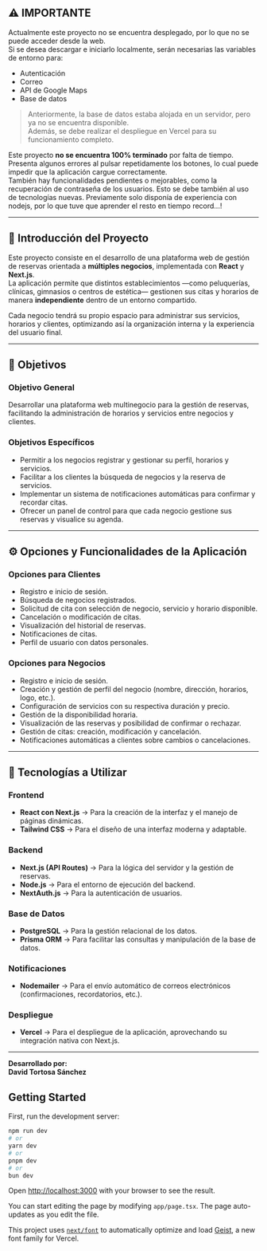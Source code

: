

## ⚠️ IMPORTANTE

Actualmente este proyecto no se encuentra desplegado, por lo que no se puede acceder desde la web.  
Si se desea descargar e iniciarlo localmente, serán necesarias las variables de entorno para:

- Autenticación
- Correo
- API de Google Maps
- Base de datos

> Anteriormente, la base de datos estaba alojada en un servidor, pero ya no se encuentra disponible.  
> Además, se debe realizar el despliegue en Vercel para su funcionamiento completo.

Este proyecto **no se encuentra 100% terminado** por falta de tiempo.  
Presenta algunos errores al pulsar repetidamente los botones, lo cual puede impedir que la aplicación cargue correctamente.  
También hay funcionalidades pendientes o mejorables, como la recuperación de contraseña de los usuarios.
Esto se debe también al uso de tecnologías nuevas. Previamente solo disponía de experiencia con nodejs, por lo que tuve que aprender el resto en tiempo record...!

---

## 🚀 Introducción del Proyecto

Este proyecto consiste en el desarrollo de una plataforma web de gestión de reservas orientada a **múltiples negocios**, implementada con **React** y **Next.js**.  
La aplicación permite que distintos establecimientos —como peluquerías, clínicas, gimnasios o centros de estética— gestionen sus citas y horarios de manera **independiente** dentro de un entorno compartido.

Cada negocio tendrá su propio espacio para administrar sus servicios, horarios y clientes, optimizando así la organización interna y la experiencia del usuario final.

---

## 🎯 Objetivos

### Objetivo General

Desarrollar una plataforma web multinegocio para la gestión de reservas, facilitando la administración de horarios y servicios entre negocios y clientes.

### Objetivos Específicos

- Permitir a los negocios registrar y gestionar su perfil, horarios y servicios.  
- Facilitar a los clientes la búsqueda de negocios y la reserva de servicios.  
- Implementar un sistema de notificaciones automáticas para confirmar y recordar citas.  
- Ofrecer un panel de control para que cada negocio gestione sus reservas y visualice su agenda.

---

## ⚙️ Opciones y Funcionalidades de la Aplicación

### Opciones para Clientes

- Registro e inicio de sesión.  
- Búsqueda de negocios registrados.  
- Solicitud de cita con selección de negocio, servicio y horario disponible.  
- Cancelación o modificación de citas.  
- Visualización del historial de reservas.  
- Notificaciones de citas.  
- Perfil de usuario con datos personales.

### Opciones para Negocios

- Registro e inicio de sesión.  
- Creación y gestión de perfil del negocio (nombre, dirección, horarios, logo, etc.).  
- Configuración de servicios con su respectiva duración y precio.  
- Gestión de la disponibilidad horaria.  
- Visualización de las reservas y posibilidad de confirmar o rechazar.  
- Gestión de citas: creación, modificación y cancelación.  
- Notificaciones automáticas a clientes sobre cambios o cancelaciones.

---

## 🧰 Tecnologías a Utilizar

### Frontend

- **React con Next.js** → Para la creación de la interfaz y el manejo de páginas dinámicas.  
- **Tailwind CSS** → Para el diseño de una interfaz moderna y adaptable.

### Backend

- **Next.js (API Routes)** → Para la lógica del servidor y la gestión de reservas.  
- **Node.js** → Para el entorno de ejecución del backend.  
- **NextAuth.js** → Para la autenticación de usuarios.

### Base de Datos

- **PostgreSQL** → Para la gestión relacional de los datos.  
- **Prisma ORM** → Para facilitar las consultas y manipulación de la base de datos.

### Notificaciones

- **Nodemailer** → Para el envío automático de correos electrónicos (confirmaciones, recordatorios, etc.).

### Despliegue

- **Vercel** → Para el despliegue de la aplicación, aprovechando su integración nativa con Next.js.

---

**Desarrollado por:**  
**David Tortosa Sánchez**

## Getting Started

First, run the development server:

```bash
npm run dev
# or
yarn dev
# or
pnpm dev
# or
bun dev
```

Open [http://localhost:3000](http://localhost:3000) with your browser to see the result.

You can start editing the page by modifying `app/page.tsx`. The page auto-updates as you edit the file.

This project uses [`next/font`](https://nextjs.org/docs/app/building-your-application/optimizing/fonts) to automatically optimize and load [Geist](https://vercel.com/font), a new font family for Vercel.


